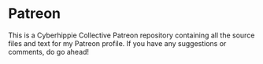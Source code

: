 # Patreon
This is a Cyberhippie Collective Patreon repository containing all the source files and text for my Patreon profile. If you have any suggestions or comments, do go ahead!
